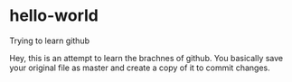 # hello-world
Trying to learn github 

Hey, this is an attempt to learn the brachnes of github. You basically save your original file as master and create a copy of it to commit changes. 
